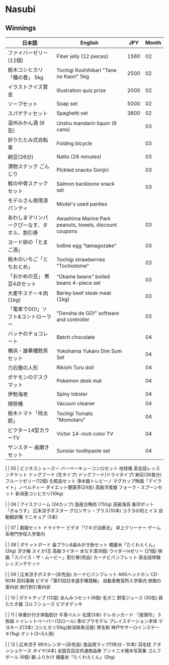 # Nasubi

## Winnings

| 日本語                    | English                                                | JPY  | Month |
|------------------------|--------------------------------------------------------|------|-------|
| ファイバーゼリー(12個)          | Fiber jelly (12 pieces)                                | 1560 | 02    |
| 栃木コシヒカリ「種の香」 5kg       | Tochigi Koshihikari "Tane no Kaori" 5kg                | 2500 | 02    |
| イラストクイズ賞金              | Illustration quiz prize                                | 2000 | 02    |
| ソープセット                 | Soap set                                               | 5000 | 02    |
| スパゲティセット               | Spaghetti set                                          | 3800 | 02    |
| 温州みかん酒 (6缶)            | Unshu mandarin liquor (6 cans)                         |      | 03    |
| 折りたたみ式自転車              | Folding bicycle                                        |      | 03    |
| 納豆(26分)                | Natto (26 minutes)                                     |      | 03    |
| 漬物スナック ごんじり            | Pickled snacks Gonjiri                                 |      | 03    |
| 鮭の中骨スナックセット            | Salmon backbone snack set                              |      | 03    |
| モデルさん使用済パンティ           | Model's used panties                                   
| あわしまマリンパークぴーなす、タオル、割引券 | Awashima Marine Park peanuts, towels, discount coupons |      | 03    |
| ヨード卵の「たまご酒」            | Iodine egg "tamagozake"                                |      | 03    |
| 栃木のいちご「とちおとめ」          | Tochigi strawberries "Tochiotome"                      |      | 03    |
| 「おかめの豆」 煮豆4点セット        | "Okame beans" boiled beans 4-piece set                 |      | 03    |
| 大麦牛ステーキ肉(1kg)          | Barley beef steak meat (1kg)                           |      | 03    |
| 「電車でGO!」ソフト&コントローラー    | "Densha de GO!" software and controller                |      | 03    |
| バッチのチョコレート             | Batch chocolate                                        |      | 04    |
| 横浜・雄華樓飲茶セット            | Yokohama Yukaro Dim Sum Set                            |      | 04    |
| 力石徹の人形                 | Rikishi Toru doll                                      |      | 04    |
| ポケモンのデスクマット            | Pokemon desk mat                                       |      | 04    |
| 伊勢海老                   | Spiny lobster                                          |      | 04    |
| 掃除機                    | Vacuum cleaner                                         |      | 04    |
|栃木トマト「桃太郎」 |Tochigi Tomato "Momotaro"|      | 04    |
|ビクター14型カラーTV |Victor 14-inch color TV|      | 04    |
|サンスター 歯磨きセット |Sunstar toothpaste set|      | 04    |

|      | 05    |
ビジネスシューズー
バーベーキューコンロセット
地球儀
英会話レッスンチケット
ドッグフード (生タイプ)
ドッグフード(ドライタイプ)
納豆(26食分)
フルーツゼリー(12個)
化粧品セット
浄水器トレビーノ
マグカップ映画「デイライト」ノベルティー
ダイエット健康茶(24缶)
高級洋食器 フォーク・スプーンセット
新潟産コシヒカリ(10kg)


|      | 06    |
アイスクリーム (24カップ)
国産合鴨肉 (750g)
高級海苔
象印ポット 「きゅうす」
広末涼子ポスター
グロンサン・プラス(10本)
コクヨの机とイス
自動翻訳機
マニキュア (3本)


|      | 07    |
裁縫セット
ドライヤー
ビデオ「ワキガ治療法」
卓上クリーナー
ゲーム系専門学校入学案内


|      | 08    |
ポケットボード
歯ブラシ&歯みがき粉セット
備蓄米「たくわえくん」(2kg)
浮き輪
スイカ1玉
高級ライター
水なす漬(8個)
ウイダーinゼリー (21個)
映画「スパイス・ザ・ムービー」割引券(売品)
カーナビパンフレット
英会話体験レッスンチケット

|      | 09    |
広末涼子ポスター(非売品)
カーナビパンフレット
AKGヘッドホン
CD-ROM 百科事典
ビデオ「第51回日本選手権競輪」
自動車教習所入学案内
旅館の案内状
旅行割引案内状


|      | 10    |
ポテトチップ (12袋)
あんみつセット(6個)
毛ガニ
野菜ジュース (30缶)
肩たたき器
ゴルフシューズ
ビデオデッキ


|      | 11    |
体重計付き体脂肪計
牛革ベルト
松茸(3本)
テレホンカード 「座頭市」 3枚組
トイレットペーパー(12ロール)
車のプラモデル
プレイステーション本体
マヨネーズ(3本)
コシヒカリ10kg(新潟県魚沼産)
育毛剤
神戸牛サーロインステーキ(1kg)
テント(3~5人用)


|      | 12    |
広末涼子 99カレンダー(非売品)
食品用ラップ(1年分・10本)
羽毛枕
アタッシュケース
タイヤ(4本)
全国百貨店共通商品券
アントニオ猪木写真集
ゴルフボール (6個)
鍋
ふりかけ
備蓄米「たくわえくん」(2kg)